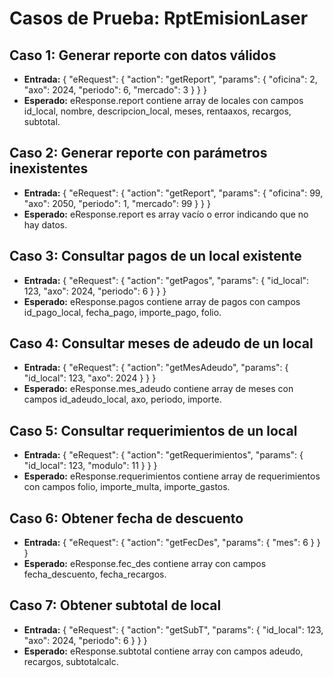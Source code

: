 # Casos de Prueba: RptEmisionLaser

## Caso 1: Generar reporte con datos válidos
- **Entrada:** { "eRequest": { "action": "getReport", "params": { "oficina": 2, "axo": 2024, "periodo": 6, "mercado": 3 } } }
- **Esperado:** eResponse.report contiene array de locales con campos id_local, nombre, descripcion_local, meses, rentaaxos, recargos, subtotal.

## Caso 2: Generar reporte con parámetros inexistentes
- **Entrada:** { "eRequest": { "action": "getReport", "params": { "oficina": 99, "axo": 2050, "periodo": 1, "mercado": 99 } } }
- **Esperado:** eResponse.report es array vacío o error indicando que no hay datos.

## Caso 3: Consultar pagos de un local existente
- **Entrada:** { "eRequest": { "action": "getPagos", "params": { "id_local": 123, "axo": 2024, "periodo": 6 } } }
- **Esperado:** eResponse.pagos contiene array de pagos con campos id_pago_local, fecha_pago, importe_pago, folio.

## Caso 4: Consultar meses de adeudo de un local
- **Entrada:** { "eRequest": { "action": "getMesAdeudo", "params": { "id_local": 123, "axo": 2024 } } }
- **Esperado:** eResponse.mes_adeudo contiene array de meses con campos id_adeudo_local, axo, periodo, importe.

## Caso 5: Consultar requerimientos de un local
- **Entrada:** { "eRequest": { "action": "getRequerimientos", "params": { "id_local": 123, "modulo": 11 } } }
- **Esperado:** eResponse.requerimientos contiene array de requerimientos con campos folio, importe_multa, importe_gastos.

## Caso 6: Obtener fecha de descuento
- **Entrada:** { "eRequest": { "action": "getFecDes", "params": { "mes": 6 } } }
- **Esperado:** eResponse.fec_des contiene array con campos fecha_descuento, fecha_recargos.

## Caso 7: Obtener subtotal de local
- **Entrada:** { "eRequest": { "action": "getSubT", "params": { "id_local": 123, "axo": 2024, "periodo": 6 } } }
- **Esperado:** eResponse.subtotal contiene array con campos adeudo, recargos, subtotalcalc.
